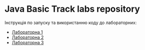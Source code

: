 # Java Basic Track labs repository

Інструкція по запуску та використанню коду до лабораторних:
- [Лабораторна 1](src/main/java/org/labs/lab1/README.md)
- [Лабораторна 2](src/main/java/org/labs/lab2/README.md)
- [Лабораторна 3](src/main/java/org/labs/lab3/README.md)
